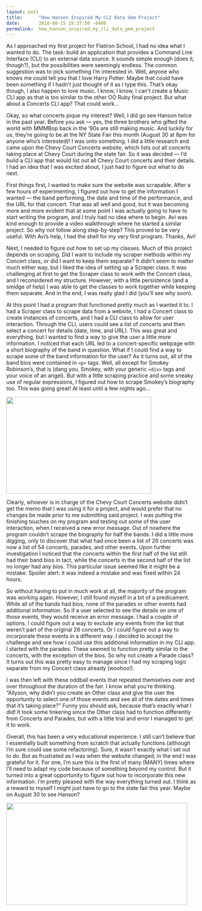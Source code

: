 ```yaml
---
layout: post
title:      "How Hanson Inspired My CLI Data Gem Project"
date:       2018-08-15 19:37:50 -0400
permalink:  how_hanson_inspired_my_cli_data_gem_project
---
```



As I approached my first project for Flatiron School, I had no idea what I wanted to do. The task: build an application that provides a Command Line Interface (CLI) to an external data source. It sounds simple enough (does it, though?), but the possibilities were seemingly endless. The common suggestion was to pick something I’m interested in. Well, anyone who knows me could tell you that I love Harry Potter. Maybe that could have been something if I hadn’t just thought of it as I type this. That’s okay though, I also happen to love music. I know, I know, I can’t create a Music CLI app as that is too similar to the other OO Ruby final project. But what about a Concerts CLI app? That could work…

Okay, so what concerts pique my interest? Well, I did go see Hanson twice in the past year. Before you ask — yes, the three brothers who gifted the world with MMMBop back in the ‘90s are still making music. And luckily for us, they’re going to be at the NY State Fair this month (August 30 at 8pm for anyone who’s interested)! I was onto something. I did a little research and came upon the Chevy Court Concerts website, which lists out all concerts taking place at Chevy Court during the state fair. So it was decided — I’d build a CLI app that would list out all Chevy Court concerts and their details. I had an idea that I was excited about, I just had to figure out what to do next.

First things first, I wanted to make sure the website was scrapable. After a few hours of experimenting, I figured out how to get the information I wanted — the band performing, the date and time of the performance, and the URL for that concert. That was all well and good, but it was becoming more and more evident that at some point I was actually going to have to start writing the program, and I truly had no idea where to begin. Avi was kind enough to provide a video walkthrough where he started a similar project. So why not follow along step-by-step? This proved to be very useful. With Avi’s help, I had the shell for my very first program. Thanks, Avi!

Next, I needed to figure out how to set up my classes. Much of this project depends on scraping. Did I want to include my scraper methods within my Concert class, or did I want to keep them separate? It didn’t seem to matter much either way, but I liked the idea of setting up a Scraper class. It was challenging at first to get the Scraper class to work with the Concert class, and I reconsidered my structure. However, with a little persistence (and a smidge of help) I was able to get the classes to work together while keeping them separate. And in the end, I was really glad I did (you’ll see why soon).

At this point I had a program that functioned pretty much as I wanted it to. I had a Scraper class to scrape data from a website, I had a Concert class to create instances of concerts, and I had a CLI class to allow for user interaction. Through the CLI, users could see a list of concerts and then select a concert for details (date, time, and URL). This was great and everything, but I wanted to find a way to give the user a little more information. I noticed that each URL led to a concert-specific webpage with a short biography of the band in question. What if I could find a way to scrape some of the band information for the user? As it turns out, all of the band bios were contained in `<p>` tags. Well, all except for Smokey Robinson’s, that is (dang you, Smokey, with your generic `<div>` tags and your voice of an angel). But with a little scraping practice and some sneaky use of regular expressions, I figured out how to scrape Smokey’s biography too. This was going great! At least until a few nights ago…

<img src="https://media.giphy.com/media/RBeddeaQ5Xo0E/giphy.gif" width="384px" height="256px">

Clearly, whoever is in charge of the Chevy Court Concerts website didn’t get the memo that I was using it for a project, and would prefer that no changes be made prior to me submitting said project. I was putting the finishing touches on my program and testing out some of the user interaction, when I received a new error message. Out of nowhere the program couldn’t scrape the biography for half the bands. I did a little more digging, only to discover that what had once been a list of 26 concerts was now a list of 54 concerts, parades, and other events. Upon further investigation I noticed that the concerts within the first half of the list still had their band bios in tact, while the concerts in the second half of the list no longer had any bios. This particular issue seemed like it might be a mistake. Spoiler alert: it was indeed a mistake and was fixed within 24 hours.

So without having to put in much work at all, the majority of the program was working again. However, I still found myself in a bit of a predicament. While all of the bands had bios, none of the parades or other events had additional information. So if a user selected to see the details on one of those events, they would receive an error message. I had a couple of options. I could figure out a way to exclude any events from the list that weren’t part of the original 26 concerts. Or I could figure out a way to incorporate these events in a different way. I decided to accept the challenge and see how I could use this additional information in my CLI app. I started with the parades. These seemed to function pretty similar to the concerts, with the exception of the bios. So why not create a Parade class? It turns out this was pretty easy to manage since I had my scraping logic separate from my Concert class already (woohoo!).

I was then left with these oddball events that repeated themselves over and over throughout the duration of the fair. I know what you’re thinking. “Allyson, why didn’t you create an Other class and give the user the opportunity to select one of those events and see all of the dates and times that it’s taking place?” Funny you should ask, because that’s exactly what I did! It took some tinkering since the Other class had to function differently from Concerts and Parades, but with a little trial and error I managed to get it to work.

Overall, this has been a very educational experience. I still can’t believe that I essentially built something from scratch that actually functions (although I’m sure could use some refactoring). Sure, it wasn’t exactly what I set out to do. But as frustrated as I was when the website changed, in the end I was grateful for it. For one, I’m sure this is the first of many (MANY) times where I’ll need to adapt my code because of something beyond my control. But it turned into a great opportunity to figure out how to incorporate this new information. I’m pretty pleased with the way everything turned out. I think as a reward to myself I might just have to go to the state fair this year. Maybe on August 30 to see Hanson?

<img src="https://media.giphy.com/media/3o6fJ3HHejKAmRNd7i/giphy.gif" width="480px" height="270px">
